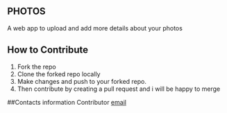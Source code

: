 ## PHOTOS

A web app to upload and add more details about your photos

## How to Contribute

1. Fork the repo
2. Clone the forked repo locally
3. Make changes and push to your forked repo.
4. Then contribute by creating a pull request and i will be happy to merge


##Contacts information
Contributor [email](mailto:franciskinyuru26@gmail.com)
